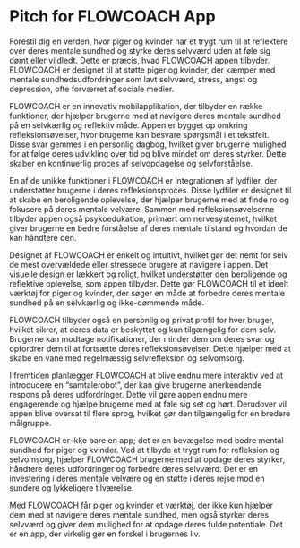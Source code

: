 # Pitch for FLOWCOACH App

Forestil dig en verden, hvor piger og kvinder har et trygt rum til at reflektere over deres mentale sundhed og styrke deres selvværd uden at føle sig dømt eller vildledt. Dette er præcis, hvad FLOWCOACH appen tilbyder. FLOWCOACH er designet til at støtte piger og kvinder, der kæmper med mentale sundhedsudfordringer som lavt selvværd, stress, angst og depression, ofte forværret af sociale medier.

FLOWCOACH er en innovativ mobilapplikation, der tilbyder en række funktioner, der hjælper brugerne med at navigere deres mentale sundhed på en selvkærlig og reflektiv måde. Appen er bygget op omkring refleksionsøvelser, hvor brugerne kan besvare spørgsmål i et tekstfelt. Disse svar gemmes i en personlig dagbog, hvilket giver brugerne mulighed for at følge deres udvikling over tid og blive mindet om deres styrker. Dette skaber en kontinuerlig proces af selvopdagelse og selvforståelse.

En af de unikke funktioner i FLOWCOACH er integrationen af lydfiler, der understøtter brugerne i deres refleksionsproces. Disse lydfiler er designet til at skabe en beroligende oplevelse, der hjælper brugerne med at finde ro og fokusere på deres mentale velvære. Sammen med refleksionsøvelserne tilbyder appen også psykoedukation, primært om nervesystemet, hvilket giver brugerne en bedre forståelse af deres mentale tilstand og hvordan de kan håndtere den.

Designet af FLOWCOACH er enkelt og intuitivt, hvilket gør det nemt for selv de mest overvældede eller stressede brugere at navigere i appen. Det visuelle design er lækkert og roligt, hvilket understøtter den beroligende og reflektive oplevelse, som appen tilbyder. Dette gør FLOWCOACH til et ideelt værktøj for piger og kvinder, der søger en måde at forbedre deres mentale sundhed på en selvkærlig og ikke-dømmende måde.

FLOWCOACH tilbyder også en personlig og privat profil for hver bruger, hvilket sikrer, at deres data er beskyttet og kun tilgængelig for dem selv. Brugerne kan modtage notifikationer, der minder dem om deres svar og opfordrer dem til at fortsætte deres refleksionsøvelser. Dette hjælper med at skabe en vane med regelmæssig selvrefleksion og selvomsorg.

I fremtiden planlægger FLOWCOACH at blive endnu mere interaktiv ved at introducere en “samtalerobot”, der kan give brugerne anerkendende respons på deres udfordringer. Dette vil gøre appen endnu mere engagerende og hjælpe brugerne med at føle sig set og hørt. Derudover vil appen blive oversat til flere sprog, hvilket gør den tilgængelig for en bredere målgruppe.

FLOWCOACH er ikke bare en app; det er en bevægelse mod bedre mental sundhed for piger og kvinder. Ved at tilbyde et trygt rum for refleksion og selvomsorg, hjælper FLOWCOACH brugerne med at opdage deres styrker, håndtere deres udfordringer og forbedre deres selvværd. Det er en investering i deres mentale velvære og en støtte i deres rejse mod en sundere og lykkeligere tilværelse.

Med FLOWCOACH får piger og kvinder et værktøj, der ikke kun hjælper dem med at navigere deres mentale sundhed, men også styrker deres selvværd og giver dem mulighed for at opdage deres fulde potentiale. Det er en app, der virkelig gør en forskel i brugernes liv.
